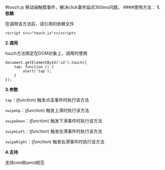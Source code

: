 #touch.js
移动端触摸事件，解决click事件延迟300ms问题。
####使用方法：
**1.依赖**

在调用该方法前，请引用的依赖文件
```
<script src="touch.js"></script>
```
**2.调用**

touch方法绑定在DOM对象上，调用时使用
```
document.getElementById('id').touch({
	tap: function () {
		alert('tap');
	}
});
```
**3.参数**

`tap`：(*function*) 触发点击事件时执行该方法

`swipeUp`：(*function*) 触发上滑时执行该方法

`swipeDown`：(*function*) 触发下滑事件时执行该方法

`swipeLeft`：(*function*) 触发左滑事件时执行该方法

`swipeRight`：(*function*) 触发右滑事件时执行该方法

 **4.支持**
 
 支持cmd和amd规范
